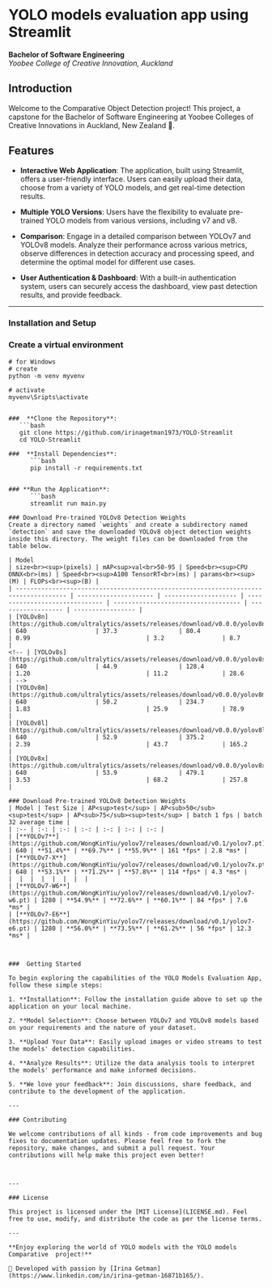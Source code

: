 # YOLO models evaluation app using Streamlit


**Bachelor of Software Engineering**  
_Yoobee College of Creative Innovation, Auckland_

## Introduction

Welcome to the Comparative Object  Detection project!  This project, a capstone for the Bachelor of Software Engineering at Yoobee Colleges of Creative Innovations in Auckland, New Zealand 🥝.


## Features

- **Interactive Web Application**: The application, built using Streamlit, offers a user-friendly interface. Users can easily upload their data, choose from a variety of YOLO models, and get real-time detection results.
  
- **Multiple YOLO Versions**: Users have the flexibility to evaluate pre-trained YOLO models from various versions, including v7 and v8.
  


  
- **Comparison**: Engage in a detailed comparison between YOLOv7 and YOLOv8 models. Analyze their performance across various metrics, observe differences in detection accuracy and processing speed, and determine the optimal model for different use cases.

- **User Authentication & Dashboard**: With a built-in authentication system, users can securely access the dashboard,  view past detection results, and provide feedback.

---

### Installation and Setup

### Create a virtual environment
```commandline
# for Windows
# create 
python -m venv myvenv

# activate
myvenv\Sripts\activate


###  **Clone the Repository**:
   ```bash
   git clone https://github.com/irinagetman1973/YOLO-Streamlit
   cd YOLO-Streamlit

###  **Install Dependencies**:
      ```bash
      pip install -r requirements.txt


### **Run the Application**:
      ```bash
      streamlit run main.py

### Download Pre-trained YOLOv8 Detection Weights
Create a directory named `weights` and create a subdirectory named `detection` and save the downloaded YOLOv8 object detection weights inside this directory. The weight files can be downloaded from the table below.

| Model                                                                                | size<br><sup>(pixels) | mAP<sup>val<br>50-95 | Speed<br><sup>CPU ONNX<br>(ms) | Speed<br><sup>A100 TensorRT<br>(ms) | params<br><sup>(M) | FLOPs<br><sup>(B) |
| ------------------------------------------------------------------------------------ | --------------------- | -------------------- | ------------------------------ | ----------------------------------- | ------------------ | ----------------- |
| [YOLOv8n](https://github.com/ultralytics/assets/releases/download/v0.0.0/yolov8n.pt) | 640                   | 37.3                 | 80.4                           | 0.99                                | 3.2                | 8.7               |
<!-- | [YOLOv8s](https://github.com/ultralytics/assets/releases/download/v0.0.0/yolov8s.pt) | 640                   | 44.9                 | 128.4                          | 1.20                                | 11.2               | 28.6              | -->
| [YOLOv8m](https://github.com/ultralytics/assets/releases/download/v0.0.0/yolov8m.pt) | 640                   | 50.2                 | 234.7                          | 1.83                                | 25.9               | 78.9              |
| [YOLOv8l](https://github.com/ultralytics/assets/releases/download/v0.0.0/yolov8l.pt) | 640                   | 52.9                 | 375.2                          | 2.39                                | 43.7               | 165.2             |
| [YOLOv8x](https://github.com/ultralytics/assets/releases/download/v0.0.0/yolov8x.pt) | 640                   | 53.9                 | 479.1                          | 3.53                                | 68.2               | 257.8             |

### Download Pre-trained YOLOv8 Detection Weights
| Model | Test Size | AP<sup>test</sup> | AP<sub>50</sub><sup>test</sup> | AP<sub>75</sub><sup>test</sup> | batch 1 fps | batch 32 average time |
| :-- | :-: | :-: | :-: | :-: | :-: | :-: |
| [**YOLOv7**](https://github.com/WongKinYiu/yolov7/releases/download/v0.1/yolov7.pt) | 640 | **51.4%** | **69.7%** | **55.9%** | 161 *fps* | 2.8 *ms* |
| [**YOLOv7-X**](https://github.com/WongKinYiu/yolov7/releases/download/v0.1/yolov7x.pt) | 640 | **53.1%** | **71.2%** | **57.8%** | 114 *fps* | 4.3 *ms* |
|  |  |  |  |  |  |  |
| [**YOLOv7-W6**](https://github.com/WongKinYiu/yolov7/releases/download/v0.1/yolov7-w6.pt) | 1280 | **54.9%** | **72.6%** | **60.1%** | 84 *fps* | 7.6 *ms* |
| [**YOLOv7-E6**](https://github.com/WongKinYiu/yolov7/releases/download/v0.1/yolov7-e6.pt) | 1280 | **56.0%** | **73.5%** | **61.2%** | 56 *fps* | 12.3 *ms* |



###  Getting Started

To begin exploring the capabilities of the YOLO Models Evaluation App, follow these simple steps:

1. **Installation**: Follow the installation guide above to set up the application on your local machine.

2. **Model Selection**: Choose between YOLOv7 and YOLOv8 models based on your requirements and the nature of your dataset.

3. **Upload Your Data**: Easily upload images or video streams to test the models' detection capabilities.

4. **Analyze Results**: Utilize the data analysis tools to interpret the models' performance and make informed decisions.

5. **We love your feedback**: Join discussions, share feedback, and contribute to the development of the application.

---

### Contributing

We welcome contributions of all kinds - from code improvements and bug fixes to documentation updates. Please feel free to fork the repository, make changes, and submit a pull request. Your contributions will help make this project even better!



---

### License

This project is licensed under the [MIT License](LICENSE.md). Feel free to use, modify, and distribute the code as per the license terms.

---

**Enjoy exploring the world of YOLO models with the YOLO models Comparative  project!**

🥝 Developed with passion by [Irina Getman](https://www.linkedin.com/in/irina-getman-16871b165/).

